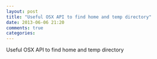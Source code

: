 ```yaml
---
layout: post
title: "Useful OSX API to find home and temp directory"
date: 2013-06-06 21:20
comments: true
categories: 
---
```


Useful OSX API to find home and temp directory


